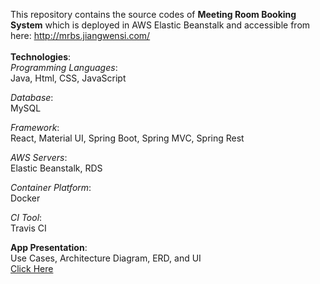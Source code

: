 This repository contains the source codes of <b>Meeting Room Booking System</b> which is deployed in AWS Elastic Beanstalk and accessible from here: http://mrbs.jiangwensi.com/
<br/><br/>
<b>Technologies</b>:<br/>
<i>Programming Languages</i>:<br/>
Java, Html, CSS, JavaScript<br/>

<i>Database</i>:<br/>
MySQL<br/>

<i>Framework</i>:<br/>
React, Material UI, Spring Boot, Spring MVC, Spring Rest<br/>

<i>AWS Servers</i>:<br/>
Elastic Beanstalk, RDS<br/>

<i>Container Platform</i>:<br/>
Docker<br/>

<i>CI Tool</i>:<br/>
Travis CI<br/>

<b>App Presentation</b>: <br/>Use Cases, Architecture Diagram, ERD, and UI<br/>
<a href="https://1drv.ms/p/s!Ajr6t8lf42dOgVIYrPafyPPFKuu2?e=1fL9DJ">Click Here</a>
